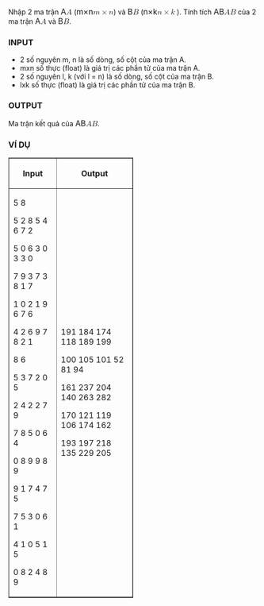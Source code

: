 <div class="problem_description" id="problem_description">
			<p>Nhập 2 ma trận&nbsp;<span class="math-tex"><span class="MathJax_Preview" style="color: inherit; display: none;"></span><span id="MathJax-Element-1-Frame" class="mjx-chtml MathJax_CHTML" tabindex="0" style="font-size: 113%; position: relative;" data-mathml="<math xmlns=&quot;http://www.w3.org/1998/Math/MathML&quot;><mi>A</mi></math>" role="presentation"><span id="MJXc-Node-1" class="mjx-math" aria-hidden="true"><span id="MJXc-Node-2" class="mjx-mrow"><span id="MJXc-Node-3" class="mjx-mi"><span class="mjx-char MJXc-TeX-math-I" style="padding-top: 0.501em; padding-bottom: 0.279em;">A</span></span></span></span><span class="MJX_Assistive_MathML" role="presentation"><math xmlns="http://www.w3.org/1998/Math/MathML"><mi>A</mi></math></span></span><script type="math/tex" id="MathJax-Element-1">A</script></span>&nbsp;(<span class="math-tex"><span class="MathJax_Preview" style="color: inherit; display: none;"></span><span id="MathJax-Element-2-Frame" class="mjx-chtml MathJax_CHTML" tabindex="0" style="font-size: 113%; position: relative;" data-mathml="<math xmlns=&quot;http://www.w3.org/1998/Math/MathML&quot;><mi>m</mi><mo>&amp;#x00D7;</mo><mi>n</mi></math>" role="presentation"><span id="MJXc-Node-4" class="mjx-math" aria-hidden="true"><span id="MJXc-Node-5" class="mjx-mrow"><span id="MJXc-Node-6" class="mjx-mi"><span class="mjx-char MJXc-TeX-math-I" style="padding-top: 0.224em; padding-bottom: 0.279em;">m</span></span><span id="MJXc-Node-7" class="mjx-mo MJXc-space2"><span class="mjx-char MJXc-TeX-main-R" style="padding-top: 0.224em; padding-bottom: 0.335em;">×</span></span><span id="MJXc-Node-8" class="mjx-mi MJXc-space2"><span class="mjx-char MJXc-TeX-math-I" style="padding-top: 0.224em; padding-bottom: 0.279em;">n</span></span></span></span><span class="MJX_Assistive_MathML" role="presentation"><math xmlns="http://www.w3.org/1998/Math/MathML"><mi>m</mi><mo>×</mo><mi>n</mi></math></span></span><script type="math/tex" id="MathJax-Element-2">m \times n</script></span>) và <span class="math-tex"><span class="MathJax_Preview" style="color: inherit; display: none;"></span><span id="MathJax-Element-3-Frame" class="mjx-chtml MathJax_CHTML" tabindex="0" style="font-size: 113%; position: relative;" data-mathml="<math xmlns=&quot;http://www.w3.org/1998/Math/MathML&quot;><mi>B</mi></math>" role="presentation"><span id="MJXc-Node-9" class="mjx-math" aria-hidden="true"><span id="MJXc-Node-10" class="mjx-mrow"><span id="MJXc-Node-11" class="mjx-mi"><span class="mjx-char MJXc-TeX-math-I" style="padding-top: 0.445em; padding-bottom: 0.279em;">B</span></span></span></span><span class="MJX_Assistive_MathML" role="presentation"><math xmlns="http://www.w3.org/1998/Math/MathML"><mi>B</mi></math></span></span><script type="math/tex" id="MathJax-Element-3">B</script></span>&nbsp;(<span class="math-tex"><span class="MathJax_Preview" style="color: inherit; display: none;"></span><span id="MathJax-Element-4-Frame" class="mjx-chtml MathJax_CHTML" tabindex="0" style="font-size: 113%; position: relative;" data-mathml="<math xmlns=&quot;http://www.w3.org/1998/Math/MathML&quot;><mi>n</mi><mo>&amp;#x00D7;</mo><mi>k</mi></math>" role="presentation"><span id="MJXc-Node-12" class="mjx-math" aria-hidden="true"><span id="MJXc-Node-13" class="mjx-mrow"><span id="MJXc-Node-14" class="mjx-mi"><span class="mjx-char MJXc-TeX-math-I" style="padding-top: 0.224em; padding-bottom: 0.279em;">n</span></span><span id="MJXc-Node-15" class="mjx-mo MJXc-space2"><span class="mjx-char MJXc-TeX-main-R" style="padding-top: 0.224em; padding-bottom: 0.335em;">×</span></span><span id="MJXc-Node-16" class="mjx-mi MJXc-space2"><span class="mjx-char MJXc-TeX-math-I" style="padding-top: 0.445em; padding-bottom: 0.279em;">k</span></span></span></span><span class="MJX_Assistive_MathML" role="presentation"><math xmlns="http://www.w3.org/1998/Math/MathML"><mi>n</mi><mo>×</mo><mi>k</mi></math></span></span><script type="math/tex" id="MathJax-Element-4">n \times k</script></span> ). Tính tích <span class="math-tex"><span class="MathJax_Preview" style="color: inherit; display: none;"></span><span id="MathJax-Element-5-Frame" class="mjx-chtml MathJax_CHTML" tabindex="0" style="font-size: 113%; position: relative;" data-mathml="<math xmlns=&quot;http://www.w3.org/1998/Math/MathML&quot;><mi>A</mi><mi>B</mi></math>" role="presentation"><span id="MJXc-Node-17" class="mjx-math" aria-hidden="true"><span id="MJXc-Node-18" class="mjx-mrow"><span id="MJXc-Node-19" class="mjx-mi"><span class="mjx-char MJXc-TeX-math-I" style="padding-top: 0.501em; padding-bottom: 0.279em;">A</span></span><span id="MJXc-Node-20" class="mjx-mi"><span class="mjx-char MJXc-TeX-math-I" style="padding-top: 0.445em; padding-bottom: 0.279em;">B</span></span></span></span><span class="MJX_Assistive_MathML" role="presentation"><math xmlns="http://www.w3.org/1998/Math/MathML"><mi>A</mi><mi>B</mi></math></span></span><script type="math/tex" id="MathJax-Element-5">AB</script></span>&nbsp;của 2 ma trận <span class="math-tex"><span class="MathJax_Preview" style="color: inherit; display: none;"></span><span id="MathJax-Element-6-Frame" class="mjx-chtml MathJax_CHTML" tabindex="0" style="font-size: 113%; position: relative;" data-mathml="<math xmlns=&quot;http://www.w3.org/1998/Math/MathML&quot;><mi>A</mi></math>" role="presentation"><span id="MJXc-Node-21" class="mjx-math" aria-hidden="true"><span id="MJXc-Node-22" class="mjx-mrow"><span id="MJXc-Node-23" class="mjx-mi"><span class="mjx-char MJXc-TeX-math-I" style="padding-top: 0.501em; padding-bottom: 0.279em;">A</span></span></span></span><span class="MJX_Assistive_MathML" role="presentation"><math xmlns="http://www.w3.org/1998/Math/MathML"><mi>A</mi></math></span></span><script type="math/tex" id="MathJax-Element-6">A</script></span>&nbsp;và <span class="math-tex"><span class="MathJax_Preview" style="color: inherit; display: none;"></span><span id="MathJax-Element-7-Frame" class="mjx-chtml MathJax_CHTML" tabindex="0" style="font-size: 113%; position: relative;" data-mathml="<math xmlns=&quot;http://www.w3.org/1998/Math/MathML&quot;><mi>B</mi></math>" role="presentation"><span id="MJXc-Node-24" class="mjx-math" aria-hidden="true"><span id="MJXc-Node-25" class="mjx-mrow"><span id="MJXc-Node-26" class="mjx-mi"><span class="mjx-char MJXc-TeX-math-I" style="padding-top: 0.445em; padding-bottom: 0.279em;">B</span></span></span></span><span class="MJX_Assistive_MathML" role="presentation"><math xmlns="http://www.w3.org/1998/Math/MathML"><mi>B</mi></math></span></span><script type="math/tex" id="MathJax-Element-7">B</script></span>.</p>

<h3><strong>INPUT</strong></h3>

<ul>
	<li>2 số nguyên m, n là số dòng, số cột của ma trận A.</li>
	<li>mxn số thực (float) là giá trị các phần tử của ma trận A.</li>
	<li>2 số nguyên l, k (với l = n) là số dòng, số cột của ma trận B.</li>
	<li>lxk số thực (float) là giá trị các phần tử của ma trận B.</li>
</ul>

<h3><strong>OUTPUT</strong></h3>

<p>Ma trận kết quả của <span class="math-tex"><span class="MathJax_Preview" style="color: inherit; display: none;"></span><span id="MathJax-Element-8-Frame" class="mjx-chtml MathJax_CHTML" tabindex="0" style="font-size: 113%; position: relative;" data-mathml="<math xmlns=&quot;http://www.w3.org/1998/Math/MathML&quot;><mi>A</mi><mi>B</mi></math>" role="presentation"><span id="MJXc-Node-27" class="mjx-math" aria-hidden="true"><span id="MJXc-Node-28" class="mjx-mrow"><span id="MJXc-Node-29" class="mjx-mi"><span class="mjx-char MJXc-TeX-math-I" style="padding-top: 0.501em; padding-bottom: 0.279em;">A</span></span><span id="MJXc-Node-30" class="mjx-mi"><span class="mjx-char MJXc-TeX-math-I" style="padding-top: 0.445em; padding-bottom: 0.279em;">B</span></span></span></span><span class="MJX_Assistive_MathML" role="presentation"><math xmlns="http://www.w3.org/1998/Math/MathML"><mi>A</mi><mi>B</mi></math></span></span><script type="math/tex" id="MathJax-Element-8">AB</script></span>.</p>

<h3><strong>VÍ DỤ</strong></h3>

<table align="center" border="1" cellpadding="1" cellspacing="1" style="width:50%">
	<thead>
		<tr>
			<th colspan="1" rowspan="1" scope="col">
			<p style="text-align:center"><strong>Input</strong></p>
			</th>
			<th colspan="1" rowspan="1" scope="col">
			<p style="text-align:center"><strong>Output</strong></p>
			</th>
		</tr>
	</thead>
	<tbody>
		<tr>
			<td colspan="1" rowspan="1">
			<p>5 8</p>
			<p>5 2 8 5 4 6 7 2</p>
			<p>5 0 6 3 0 3 3 0</p>
			<p>7 9 3 7 3 8 1 7</p>
			<p>1 0 2 1 9 6 7 6</p>
			<p>4 2 6 9 7 8 2 1</p>
			<p>8 6</p>
			<p>5 3 7 2 0 5</p>
			<p>2 4 2 2 7 9</p>
			<p>7 8 5 0 6 4</p>
			<p>0 8 9 9 8 9</p>
			<p>9 1 7 4 7 5</p>
			<p>7 5 3 0 6 1</p>
			<p>4 1 0 5 1 5</p>
			<p>0 8 2 4 8 9</p>
			</td>
			<td colspan="1" rowspan="1">
			<p>191 184 174 118 189 199</p>
			<p>100 105 101 52 81 94</p>
			<p>161 237 204 140 263 282</p>
			<p>170 121 119 106 174 162</p>
			<p>193 197 218 135 229 205</p>
			</td>
		</tr>
	</tbody>
</table>
		</div>